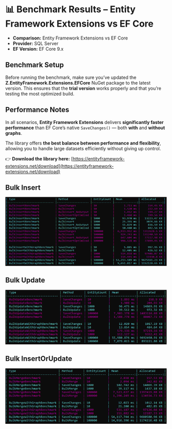# 📊 Benchmark Results – Entity Framework Extensions vs EF Core

* **Comparison:** Entity Framework Extensions vs EF Core
* **Provider:** SQL Server
* **EF Version:** EF Core 9.x

## Benchmark Setup

Before running the benchmark, make sure you’ve updated the **Z.EntityFramework.Extensions.EFCore** NuGet package to the latest version.
This ensures that the **trial version** works properly and that you’re testing the most optimized build.

## Performance Notes

In all scenarios, **Entity Framework Extensions** delivers **significantly faster performance** than EF Core’s native `SaveChanges()` — both **with** and **without graphs**.

The library offers **the best balance between performance and flexibility**, allowing you to handle large datasets efficiently without giving up control.

👉 **Download the library here:** [https://entityframework-extensions.net/download](https://entityframework-extensions.net/download)

## Bulk Insert

![Benchmark EFCore vs Entity Framework Extensions – SQL Server - Bulk Insert](https://raw.githubusercontent.com/zzzprojects/learnentityframeworkcore/main/benchmarks/Z.EntityFramework.Extensions.EFCore/benchmark-result/bulk-insert.png)

## Bulk Update

![Benchmark EFCore vs Entity Framework Extensions – SQL Server - Bulk Update](https://raw.githubusercontent.com/zzzprojects/learnentityframeworkcore/main/benchmarks/Z.EntityFramework.Extensions.EFCore/benchmark-result/bulk-update.png)

## Bulk InsertOrUpdate

![Benchmark EFCore vs Entity Framework Extensions – SQL Server - Bulk Merge](https://raw.githubusercontent.com/zzzprojects/learnentityframeworkcore/main/benchmarks/Z.EntityFramework.Extensions.EFCore/benchmark-result/bulk-merge.png)
